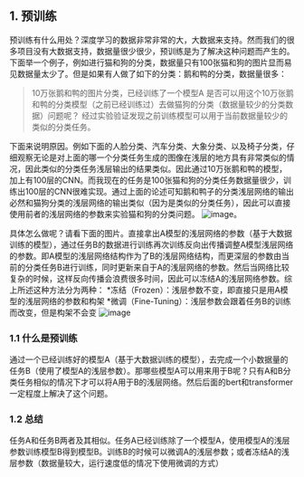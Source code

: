 ## 1. 预训练
预训练有什么用处？深度学习的数据非常非常的大，大数据来支持。然而我们的很多项目没有大数据支持，数据量很少很少，预训练是为了解决这种问题而产生的。下面举一个例子，例如进行猫和狗的分类，数据量只有100张猫和狗的图片显而易见数据量太少了。但是如果有人做了如下的分类：鹅和鸭的分类，数据量很多：

>10万张鹅和鸭的图片分类，已经训练了一个模型A
是否可以用这个10万张鹅和鸭的分类模型（之前已经训练过）去做猫狗的分类（数据量较少的分类数据）问题呢？  经过实验验证发现之前训练模型可以用于当前数据量较少的类似的分类任务。

下面来说明原因。例如下面的人脸分类、汽车分类、大象分类、以及椅子分类，仔细观察无论是对上面的哪一个分类任务生成的图像在浅层的地方具有非常类似的情况，因此类似的分类任务浅层输出的结果类似。因此通过10万张鹅和鸭的模型，加上有100层的CNN。而我现在的任务是100张猫和狗的分类任务数据量很少，训练出100层的CNN很难实现。通过上面的论述可知鹅和鸭子的分类浅层网络的输出必然和猫狗分类的浅层网络的输出类似（因为是类似的分类任务），因此可以直接使用前者的浅层网络的参数来实验猫和狗的分类问题。
![image](https://github.com/RiversDong/DeepLearning/assets/45725241/0e1a4d60-0238-4a7c-9301-92667407a32b)。

具体怎么做呢？请看下面的图片。直接拿出A模型的浅层网络的参数（基于大数据训练的模型），通过任务B的数据进行训练再次训练反向出传播调整A模型浅层网络的参数。即A模型的浅层网络结构作为了B的浅层网络结构，而更深层的参数由当前的分类任务B进行训练，同时更新来自于A的浅层网络的参数。然后当网络比较复杂的时候，这样反向传播会浪费很多时间，因此可以冻结A的浅层网络参数。综上所述这种方法分为两种：
*冻结（Frozen）：浅层参数不变，即直接只是用A模型的浅层网络的参数和构架
*微调（Fine-Tuning）：浅层参数会跟着任务B的训练而改变，但是构架不会变
![image](https://github.com/RiversDong/DeepLearning/assets/45725241/6d08341d-369a-436c-ba8e-79b741a64f18)

### 1.1 什么是预训练
通过一个已经训练好的模型A（基于大数据训练的模型），去完成一个小数据量的任务B（使用了模型A的浅层参数）。那哪些模型A可以用来用于B呢？只有A和B分类任务相似的情况下才可以将A用于B的浅层网络。然后后面的bert和transformer一定程度上解决了这个问题。


### 1.2 总结
任务A和任务B两者及其相似。任务A已经训练除了一个模型A，使用模型A的浅层参数训练模型B得到模型B。训练B的时候可以微调A的浅层参数；或者冻结A的浅层参数（数据量较大，运行速度低的情况下使用微调的方式）
